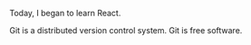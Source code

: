 <!--Creat by CuiKe 2017-01-11-->
Today, I began to learn React.

Git is a distributed version control system.
Git is free software.

<!--Today is 2017-01-12 -->